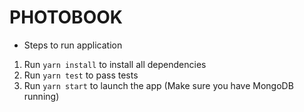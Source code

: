 # PHOTOBOOK  

- Steps to run application
1. Run `yarn install` to install all dependencies  
2. Run `yarn test` to pass tests
2. Run `yarn start` to launch the app (Make sure you have MongoDB running)